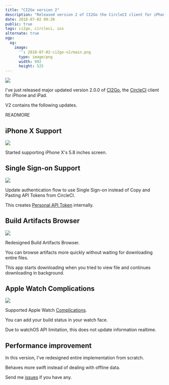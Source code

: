 ```yaml
---
title: "CI2Go version 2"
description: "Released version 2 of CI2Go the CircleCI client for iPhone and iPad"
date: 2018-07-02 09:20
public: true
tags: ci2go, circleci, ios
alternate: true
ogp:
  og:
    image:
      '': 2018-07-02-ci2go-v2/main.png
      type: image/png
      width: 992
      height: 525
---
```


![](images/2018-07-02-ci2go-v2/main.png)

I've just released major updated version 2.0.0 of [CI2Go], the [CircleCI] client for iPhone and iPad.

V2 contains the following updates.

READMORE

## iPhone X Support

![](images/2018-07-02-ci2go-v2/iphonex.png)

Started supporting iPhone X's 5.8 inches screen.

## Single Sign-on Support

![](images/2018-07-02-ci2go-v2/sso.gif)

Update authentication flow to use Single Sign-on instead of Copy and Pasting API Tokens from CircleCI.

This creates [Personal API Token] internally.

## Build Artifacts Browser

![](images/2018-07-02-ci2go-v2/artifacts.gif)

Redesigned Build Artifacts Browser.

You can browse artifacts more quickly without waiting for downloading entire files.

This app starts downloading when you tried to view file and continues downloading in background.

## Apple Watch Complications

![](images/2018-07-02-ci2go-v2/watch.png)

Supported Apple Watch [Complications].

You can add your build status in your watch face.

Due to watchOS API limitation, this does not update information realtime.

## Performance improvement

In this version, I've redesigned entire implementation from scratch.

Behaves more swift instead of dealing with offline data.

Send me [issues] if you have any.

[CI2Go]: https://itunes.apple.com/app/id940028427?mt=8
[AppStore]: https://itunes.apple.com/app/id940028427?mt=8
[CircleCI]: https://circleci.com
[issues]: https://github.com/ngs/ci2go/issues/new
[Personal API Token]: https://circleci.com/docs/2.0/managing-api-tokens/
[Complications]: https://support.apple.com/en-us/ht205536

